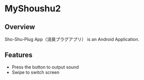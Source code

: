 # MyShoushu2
## Overview
Sho-Shu-Plug App（消臭プラグアプリ） is an Android Application.  

## Features
- Press the button to output sound
- Swipe to switch screen
